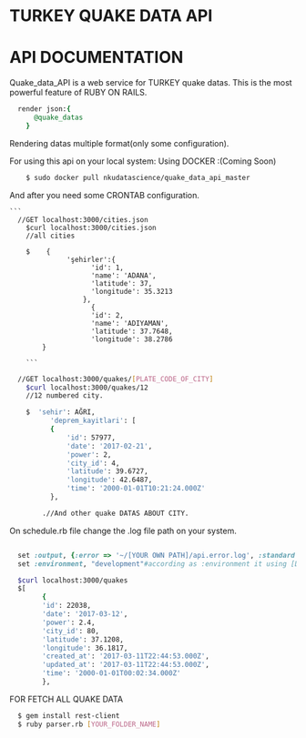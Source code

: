 # TURKEY QUAKE DATA API

# API DOCUMENTATION
Quake_data_API is a web service for TURKEY quake datas.
This is the most powerful feature of RUBY ON RAILS.
```ruby
  render json:{
      @quake_datas
    }
```
Rendering datas multiple format(only some configuration).

For using this api on your local system:
Using DOCKER :(Coming Soon)
  ``` sh
      $ sudo docker pull nkudatascience/quake_data_api_master
  ```
  And after you need some CRONTAB configuration.




    ```
      //GET localhost:3000/cities.json
        $curl localhost:3000/cities.json
        //all cities

        $    {
                  'şehirler':{
                        'id': 1,
                        'name': 'ADANA',
                        'latitude': 37,
                        'longitude': 35.3213
                      },
                        {
                        'id': 2,
                        'name': 'ADIYAMAN',
                        'latitude': 37.7648,
                        'longitude': 38.2786
            }

        ```


  ```sh
    //GET localhost:3000/quakes/[PLATE_CODE_OF_CITY]
      $curl localhost:3000/quakes/12
      //12 numbered city.

      $  'sehir': AĞRI,
            'deprem_kayitlari': [
            {
                'id': 57977,
                'date': '2017-02-21',
                'power': 2,
                'city_id': 4,
                'latitude': 39.6727,
                'longitude': 42.6487,
                'time': '2000-01-01T10:21:24.000Z'
            },

          .//And other quake DATAS ABOUT CITY.

  ```

On schedule.rb file change the .log file path on your system.

```ruby

  set :output, {:error => '~/[YOUR OWN PATH]/api.error.log', :standard => '~/[YOUR OWN PATH]/api.standard.log'}
  set :environment, "development"#according as :environment it using [DATABASENAME]_development

```

```sh
  $curl localhost:3000/quakes
  $[
        {
        'id': 22038,
        'date': '2017-03-12',
        'power': 2.4,
        'city_id': 80,
        'latitude': 37.1208,
        'longitude': 36.1817,
        'created_at': '2017-03-11T22:44:53.000Z',
        'updated_at': '2017-03-11T22:44:53.000Z',
        'time': '2000-01-01T00:02:34.000Z'
        },

```



FOR FETCH ALL QUAKE DATA
```sh
  $ gem install rest-client
  $ ruby parser.rb [YOUR_FOLDER_NAME]

```
